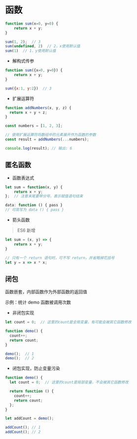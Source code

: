 # 函数

```js
function sum(x=0, y=0) {
    return x + y;
}

sum(1, 2);  // 3
sum(undefined, 2)  // 2，x使用默认值
sum(1)  // 1，y使用默认值
```

- 解构式传参

```js
function sum({x=0, y=0}) {
    return x + y;
}

sum({x:1, y:2})  // 3
```

- 扩展运算符

```js
function addNumbers(x, y, z) {
  return x + y + z;
}

const numbers = [1, 2, 3];

// 使用扩展运算符将数组中的元素展开作为函数的参数
const result = addNumbers(...numbers);

console.log(result); // 输出: 6
```

## 匿名函数

- 函数表达式

```js
let sum = function(x, y) {
    return x + y;
};  // 注意末尾要带分号，表示赋值语句结束

data: function () { pass }
// 可简写为 data () { pass }
```

- 箭头函数

> ES6 新增

```js
let sum = (x, y) => {
    return x + y;
}

// 只有一个 return 语句时，可不写 return，并省略掉花括号
let y = x => x * x;
```

## 闭包

函数嵌套，内部函数作为外部函数的返回值

示例：统计 demo 函数被调用次数

- 非闭包实现

```js
let count = 0;  // 这里的count是全局变量，有可能会被其它函数修改

function demo() {
  count++;
  return count;
}

demo();  // 1
demo();  // 2
```

- 闭包实现，防止变量污染

```js
function demo() {
  let count = 0;  // 这里的count是局部变量，不会被其它函数修改

  return function () {
    count++;
    return count;
  };
}

let addCount = demo();

addCount(); // 1
addCount(); // 2
```

